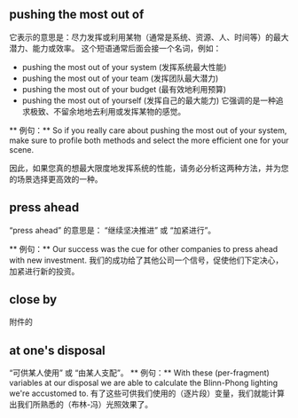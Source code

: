 ## pushing the most out of 
它表示的意思是：尽力发挥或利用某物（通常是系统、资源、人、时间等）的最大潜力、能力或效率。
这个短语通常后面会接一个名词，例如：
- pushing the most out of your system (发挥系统最大性能)
- pushing the most out of your team (发挥团队最大潜力)
- pushing the most out of your budget (最有效地利用预算)
- pushing the most out of yourself (发挥自己的最大能力)
它强调的是一种追求极致、不留余地地去利用或发挥某物的感觉。

** 例句：**
So if you really care about pushing the most out of your system, make sure to profile both methods and select the more efficient one for your scene.

因此，如果您真的想最大限度地发挥系统的性能，请务必分析这两种方法，并为您的场景选择更高效的一种。


## press ahead
“press ahead” 的意思是： “继续坚决推进” 或 “加紧进行”。

** 例句：**
Our success was the cue for other companies to press ahead with new investment.
我们的成功给了其他公司一个信号，促使他们下定决心，加紧进行新的投资。

## close by
附件的

## at one's disposal

“可供某人使用” 或 “由某人支配”。
** 例句：**
With these (per-fragment) variables at our disposal we are able to calculate the Blinn-Phong lighting we're accustomed to.
有了这些可供我们使用的（逐片段）变量，我们就能计算出我们所熟悉的（布林-冯）光照效果了。